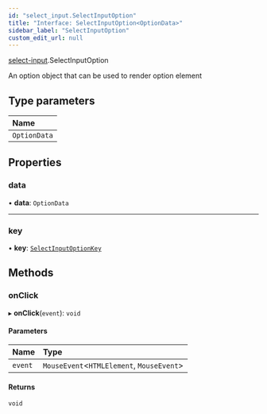 ```yaml
---
id: "select_input.SelectInputOption"
title: "Interface: SelectInputOption<OptionData>"
sidebar_label: "SelectInputOption"
custom_edit_url: null
---
```


[select-input](../modules/select_input.md).SelectInputOption

An option object that can be used to render option element

## Type parameters

| Name |
| :------ |
| `OptionData` |

## Properties

### data

• **data**: `OptionData`

___

### key

• **key**: [`SelectInputOptionKey`](../modules/select_input.md#selectinputoptionkey)

## Methods

### onClick

▸ **onClick**(`event`): `void`

#### Parameters

| Name | Type |
| :------ | :------ |
| `event` | `MouseEvent`\<`HTMLElement`, `MouseEvent`\> |

#### Returns

`void`

